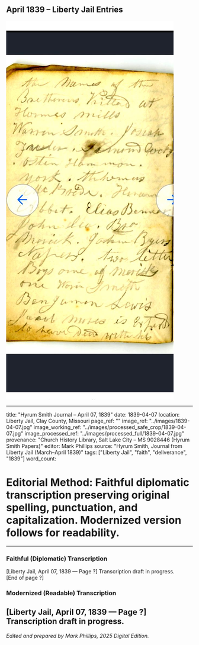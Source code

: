 ## April 1839 – Liberty Jail Entries

![Manuscript page thumbnail](../images/1839-04-07.jpg)

---
title: "Hyrum Smith Journal – April 07, 1839"
date: 1839-04-07
location: Liberty Jail, Clay County, Missouri
page_ref: ""
image_ref: "../images/1839-04-07.jpg"
image_working_ref: "../images/processed_safe_crop/1839-04-07.jpg"
image_processed_ref: "../images/processed_full/1839-04-07.jpg"
provenance: "Church History Library, Salt Lake City – MS 9028446 (Hyrum Smith Papers)"
editor: Mark Phillips
source: "Hyrum Smith, Journal from Liberty Jail (March–April 1839)"
tags: ["Liberty Jail", "faith", "deliverance", "1839"]
word_count:
# Editorial Method: Faithful diplomatic transcription preserving original spelling, punctuation, and capitalization. Modernized version follows for readability.
---

### Faithful (Diplomatic) Transcription
[Liberty Jail, April 07, 1839 — Page ?]
Transcription draft in progress.  
[End of page ?]

### Modernized (Readable) Transcription
[Liberty Jail, April 07, 1839 — Page ?]  
Transcription draft in progress.
---
*Edited and prepared by Mark Phillips, 2025 Digital Edition.*
